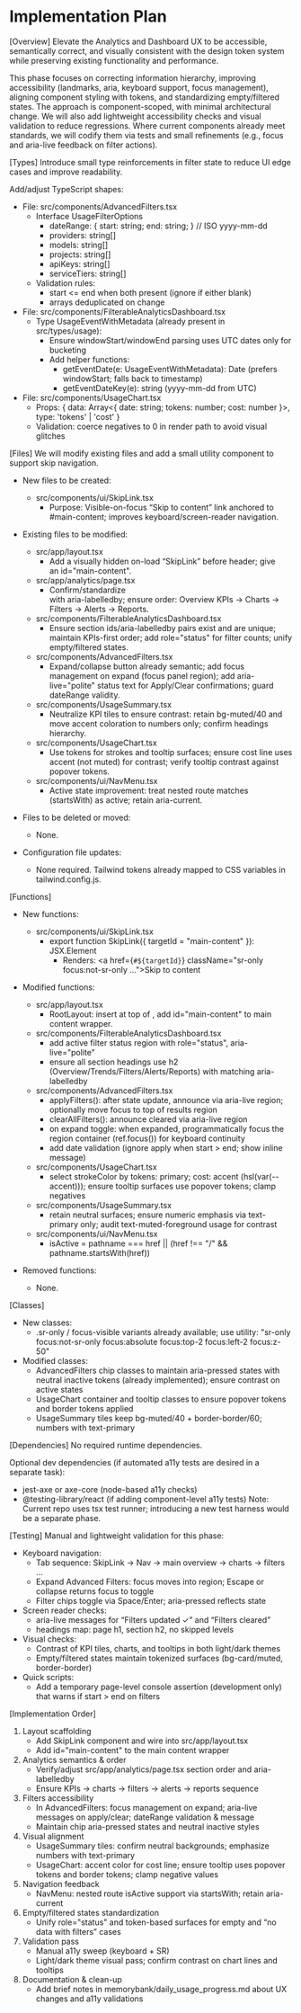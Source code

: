 # Implementation Plan

[Overview]
Elevate the Analytics and Dashboard UX to be accessible, semantically correct, and visually consistent with the design token system while preserving existing functionality and performance.

This phase focuses on correcting information hierarchy, improving accessibility (landmarks, aria, keyboard support, focus management), aligning component styling with tokens, and standardizing empty/filtered states. The approach is component-scoped, with minimal architectural change. We will also add lightweight accessibility checks and visual validation to reduce regressions. Where current components already meet standards, we will codify them via tests and small refinements (e.g., focus and aria-live feedback on filter actions).

[Types]
Introduce small type reinforcements in filter state to reduce UI edge cases and improve readability.

Add/adjust TypeScript shapes:
- File: src/components/AdvancedFilters.tsx
  - Interface UsageFilterOptions
    - dateRange: { start: string; end: string; }  // ISO yyyy-mm-dd
    - providers: string[]
    - models: string[]
    - projects: string[]
    - apiKeys: string[]
    - serviceTiers: string[]
  - Validation rules:
    - start <= end when both present (ignore if either blank)
    - arrays deduplicated on change
- File: src/components/FilterableAnalyticsDashboard.tsx
  - Type UsageEventWithMetadata (already present in src/types/usage):
    - Ensure windowStart/windowEnd parsing uses UTC dates only for bucketing
    - Add helper functions:
      - getEventDate(e: UsageEventWithMetadata): Date (prefers windowStart; falls back to timestamp)
      - getEventDateKey(e): string (yyyy-mm-dd from UTC)
- File: src/components/UsageChart.tsx
  - Props: { data: Array<{ date: string; tokens: number; cost: number }>, type: 'tokens' | 'cost' }
  - Validation: coerce negatives to 0 in render path to avoid visual glitches

[Files]
We will modify existing files and add a small utility component to support skip navigation.

- New files to be created:
  - src/components/ui/SkipLink.tsx
    - Purpose: Visible-on-focus “Skip to content” link anchored to #main-content; improves keyboard/screen-reader navigation.

- Existing files to be modified:
  - src/app/layout.tsx
    - Add a visually hidden on-load “SkipLink” before header; give <main> an id="main-content".
  - src/app/analytics/page.tsx
    - Confirm/standardize <main className="container ..."> with aria-labelledby; ensure order: Overview KPIs → Charts → Filters → Alerts → Reports.
  - src/components/FilterableAnalyticsDashboard.tsx
    - Ensure section ids/aria-labelledby pairs exist and are unique; maintain KPIs-first order; add role="status" for filter counts; unify empty/filtered states.
  - src/components/AdvancedFilters.tsx
    - Expand/collapse button already semantic; add focus management on expand (focus panel region); add aria-live="polite" status text for Apply/Clear confirmations; guard dateRange validity.
  - src/components/UsageSummary.tsx
    - Neutralize KPI tiles to ensure contrast: retain bg-muted/40 and move accent coloration to numbers only; confirm headings hierarchy.
  - src/components/UsageChart.tsx
    - Use tokens for strokes and tooltip surfaces; ensure cost line uses accent (not muted) for contrast; verify tooltip contrast against popover tokens.
  - src/components/ui/NavMenu.tsx
    - Active state improvement: treat nested route matches (startsWith) as active; retain aria-current.

- Files to be deleted or moved:
  - None.

- Configuration file updates:
  - None required. Tailwind tokens already mapped to CSS variables in tailwind.config.js.

[Functions]
- New functions:
  - src/components/ui/SkipLink.tsx
    - export function SkipLink({ targetId = "main-content" }): JSX.Element
      - Renders: <a href={`#${targetId}`} className="sr-only focus:not-sr-only ...">Skip to content</a>

- Modified functions:
  - src/app/layout.tsx
    - RootLayout: insert <SkipLink /> at top of <body>, add id="main-content" to main content wrapper.
  - src/components/FilterableAnalyticsDashboard.tsx
    - add active filter status region with role="status", aria-live="polite"
    - ensure all section headings use h2 (Overview/Trends/Filters/Alerts/Reports) with matching aria-labelledby
  - src/components/AdvancedFilters.tsx
    - applyFilters(): after state update, announce via aria-live region; optionally move focus to top of results region
    - clearAllFilters(): announce cleared via aria-live region
    - on expand toggle: when expanded, programmatically focus the region container (ref.focus()) for keyboard continuity
    - add date validation (ignore apply when start > end; show inline message)
  - src/components/UsageChart.tsx
    - select strokeColor by tokens: primary; cost: accent (hsl(var(--accent))); ensure tooltip surfaces use popover tokens; clamp negatives
  - src/components/UsageSummary.tsx
    - retain neutral surfaces; ensure numeric emphasis via text-primary only; audit text-muted-foreground usage for contrast
  - src/components/ui/NavMenu.tsx
    - isActive = pathname === href || (href !== "/" && pathname.startsWith(href))

- Removed functions:
  - None.

[Classes]
- New classes:
  - .sr-only / focus-visible variants already available; use utility: "sr-only focus:not-sr-only focus:absolute focus:top-2 focus:left-2 focus:z-50"
- Modified classes:
  - AdvancedFilters chip classes to maintain aria-pressed states with neutral inactive tokens (already implemented); ensure contrast on active states
  - UsageChart container and tooltip classes to ensure popover tokens and border tokens applied
  - UsageSummary tiles keep bg-muted/40 + border-border/60; numbers with text-primary

[Dependencies]
No required runtime dependencies.

Optional dev dependencies (if automated a11y tests are desired in a separate task):
- jest-axe or axe-core (node-based a11y checks)
- @testing-library/react (if adding component-level a11y tests)
Note: Current repo uses tsx test runner; introducing a new test harness would be a separate phase.

[Testing]
Manual and lightweight validation for this phase:
- Keyboard navigation:
  - Tab sequence: SkipLink → Nav → main overview → charts → filters …
  - Expand Advanced Filters: focus moves into region; Escape or collapse returns focus to toggle
  - Filter chips toggle via Space/Enter; aria-pressed reflects state
- Screen reader checks:
  - aria-live messages for “Filters updated ✓” and “Filters cleared”
  - headings map: page h1, section h2, no skipped levels
- Visual checks:
  - Contrast of KPI tiles, charts, and tooltips in both light/dark themes
  - Empty/filtered states maintain tokenized surfaces (bg-card/muted, border-border)
- Quick scripts:
  - Add a temporary page-level console assertion (development only) that warns if start > end on filters

[Implementation Order]
1) Layout scaffolding
   - Add SkipLink component and wire into src/app/layout.tsx
   - Add id="main-content" to the main content wrapper
2) Analytics semantics & order
   - Verify/adjust src/app/analytics/page.tsx section order and aria-labelledby
   - Ensure KPIs → charts → filters → alerts → reports sequence
3) Filters accessibility
   - In AdvancedFilters: focus management on expand; aria-live messages on apply/clear; dateRange validation & message
   - Maintain chip aria-pressed states and neutral inactive styles
4) Visual alignment
   - UsageSummary tiles: confirm neutral backgrounds; emphasize numbers with text-primary
   - UsageChart: accent color for cost line; ensure tooltip uses popover tokens and border tokens; clamp negative values
5) Navigation feedback
   - NavMenu: nested route isActive support via startsWith; retain aria-current
6) Empty/filtered states standardization
   - Unify role="status" and token-based surfaces for empty and “no data with filters” cases
7) Validation pass
   - Manual a11y sweep (keyboard + SR)
   - Light/dark theme visual pass; confirm contrast on chart lines and tooltips
8) Documentation & clean-up
   - Add brief notes in memorybank/daily_usage_progress.md about UX changes and a11y validations
